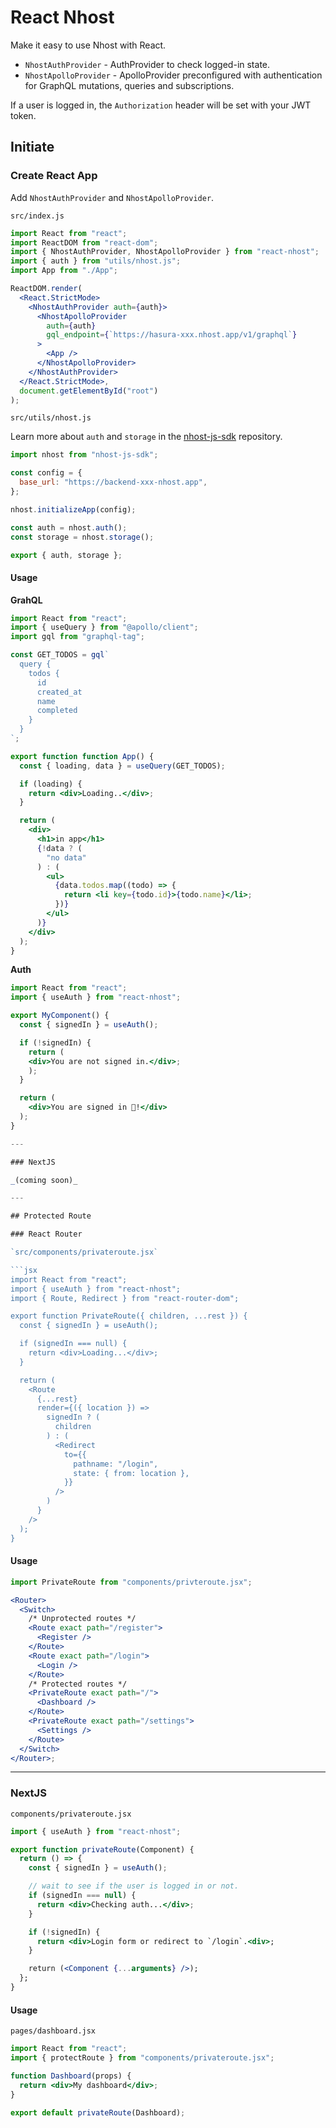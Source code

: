 # React Nhost

Make it easy to use Nhost with React.

- `NhostAuthProvider` - AuthProvider to check logged-in state.
- `NhostApolloProvider` - ApolloProvider preconfigured with authentication for GraphQL mutations, queries and subscriptions.

If a user is logged in, the `Authorization` header will be set with your JWT token.

## Initiate

### Create React App

Add `NhostAuthProvider` and `NhostApolloProvider`.

`src/index.js`

```jsx
import React from "react";
import ReactDOM from "react-dom";
import { NhostAuthProvider, NhostApolloProvider } from "react-nhost";
import { auth } from "utils/nhost.js";
import App from "./App";

ReactDOM.render(
  <React.StrictMode>
    <NhostAuthProvider auth={auth}>
      <NhostApolloProvider
        auth={auth}
        gql_endpoint={`https://hasura-xxx.nhost.app/v1/graphql`}
      >
        <App />
      </NhostApolloProvider>
    </NhostAuthProvider>
  </React.StrictMode>,
  document.getElementById("root")
);
```

`src/utils/nhost.js`

Learn more about `auth` and `storage` in the [nhost-js-sdk](https://github.com/nhost/nhost-js-sdk) repository.

```js
import nhost from "nhost-js-sdk";

const config = {
  base_url: "https://backend-xxx-nhost.app",
};

nhost.initializeApp(config);

const auth = nhost.auth();
const storage = nhost.storage();

export { auth, storage };
```

#### Usage

**GrahQL**

```jsx
import React from "react";
import { useQuery } from "@apollo/client";
import gql from "graphql-tag";

const GET_TODOS = gql`
  query {
    todos {
      id
      created_at
      name
      completed
    }
  }
`;

export function function App() {
  const { loading, data } = useQuery(GET_TODOS);

  if (loading) {
    return <div>Loading..</div>;
  }

  return (
    <div>
      <h1>in app</h1>
      {!data ? (
        "no data"
      ) : (
        <ul>
          {data.todos.map((todo) => {
            return <li key={todo.id}>{todo.name}</li>;
          })}
        </ul>
      )}
    </div>
  );
}

```

**Auth**

````jsx
import React from "react";
import { useAuth } from "react-nhost";

export MyComponent() {
  const { signedIn } = useAuth();

  if (!signedIn) {
    return (
    <div>You are not signed in.</div>;
    );
  }

  return (
    <div>You are signed in 🎉!</div>
  );
}

---

### NextJS

_(coming soon)_

---

## Protected Route

### React Router

`src/components/privateroute.jsx`

```jsx
import React from "react";
import { useAuth } from "react-nhost";
import { Route, Redirect } from "react-router-dom";

export function PrivateRoute({ children, ...rest }) {
  const { signedIn } = useAuth();

  if (signedIn === null) {
    return <div>Loading...</div>;
  }

  return (
    <Route
      {...rest}
      render={({ location }) =>
        signedIn ? (
          children
        ) : (
          <Redirect
            to={{
              pathname: "/login",
              state: { from: location },
            }}
          />
        )
      }
    />
  );
}
````

#### Usage

```jsx
import PrivateRoute from "components/privteroute.jsx";

<Router>
  <Switch>
    /* Unprotected routes */
    <Route exact path="/register">
      <Register />
    </Route>
    <Route exact path="/login">
      <Login />
    </Route>
    /* Protected routes */
    <PrivateRoute exact path="/">
      <Dashboard />
    </Route>
    <PrivateRoute exact path="/settings">
      <Settings />
    </Route>
  </Switch>
</Router>;
```

---

### NextJS

`components/privateroute.jsx`

```jsx
import { useAuth } from "react-nhost";

export function privateRoute(Component) {
  return () => {
    const { signedIn } = useAuth();

    // wait to see if the user is logged in or not.
    if (signedIn === null) {
      return <div>Checking auth...</div>;
    }

    if (!signedIn) {
      return <div>Login form or redirect to `/login`.<div>;
    }

    return (<Component {...arguments} />);
  };
}
```

#### Usage

`pages/dashboard.jsx`

```jsx
import React from "react";
import { protectRoute } from "components/privateroute.jsx";

function Dashboard(props) {
  return <div>My dashboard</div>;
}

export default privateRoute(Dashboard);
```
